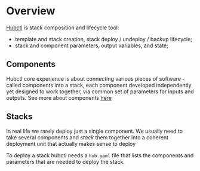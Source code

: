 # Overview

[Hubctl](https://github.com/epam/hubctl) is stack composition and lifecycle tool:

* template and stack creation, stack deploy / undeploy / backup lifecycle;
* stack and component parameters, output variables, and state;

## Components

Hubctl core experience is about connecting various pieces of software - called components into a stack, each component developed independently yet designed to work together, via common set of parameters for inputs and outputs. See more about components [here](components)

## Stacks

In real life we rarely deploy just a single component. We usually need to take several components and _stack_ them together into a coherent deployment unit that actually makes sense to deploy

To deploy a stack hubctl needs a `hub.yaml` file that lists the components and parameters that are needed to deploy the stack.
